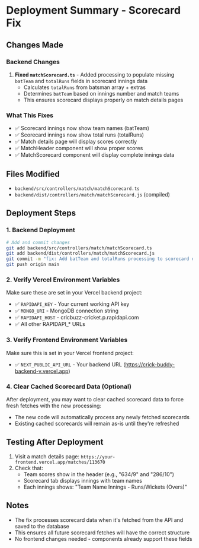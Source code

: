 # Deployment Summary - Scorecard Fix

## Changes Made

### Backend Changes
1. **Fixed `matchScorecard.ts`** - Added processing to populate missing `batTeam` and `totalRuns` fields in scorecard innings data
   - Calculates `totalRuns` from batsman array + extras
   - Determines `batTeam` based on innings number and match teams
   - This ensures scorecard displays properly on match details pages

### What This Fixes
- ✅ Scorecard innings now show team names (batTeam)
- ✅ Scorecard innings now show total runs (totalRuns)
- ✅ Match details page will display scores correctly
- ✅ MatchHeader component will show proper scores
- ✅ MatchScorecard component will display complete innings data

## Files Modified
- `backend/src/controllers/match/matchScorecard.ts`
- `backend/dist/controllers/match/matchScorecard.js` (compiled)

## Deployment Steps

### 1. Backend Deployment
```bash
# Add and commit changes
git add backend/src/controllers/match/matchScorecard.ts
git add backend/dist/controllers/match/matchScorecard.js
git commit -m "fix: Add batTeam and totalRuns processing to scorecard data"
git push origin main
```

### 2. Verify Vercel Environment Variables
Make sure these are set in your Vercel backend project:
- ✅ `RAPIDAPI_KEY` - Your current working API key
- ✅ `MONGO_URI` - MongoDB connection string
- ✅ `RAPIDAPI_HOST` - cricbuzz-cricket.p.rapidapi.com
- ✅ All other RAPIDAPI_* URLs

### 3. Verify Frontend Environment Variables
Make sure this is set in your Vercel frontend project:
- ✅ `NEXT_PUBLIC_API_URL` - Your backend URL (https://crick-buddy-backend-v.vercel.app)

### 4. Clear Cached Scorecard Data (Optional)
After deployment, you may want to clear cached scorecard data to force fresh fetches with the new processing:
- The new code will automatically process any newly fetched scorecards
- Existing cached scorecards will remain as-is until they're refreshed

## Testing After Deployment

1. Visit a match details page: `https://your-frontend.vercel.app/matches/113670`
2. Check that:
   - Team scores show in the header (e.g., "634/9" and "286/10")
   - Scorecard tab displays innings with team names
   - Each innings shows: "Team Name Innings - Runs/Wickets (Overs)"

## Notes
- The fix processes scorecard data when it's fetched from the API and saved to the database
- This ensures all future scorecard fetches will have the correct structure
- No frontend changes needed - components already support these fields
